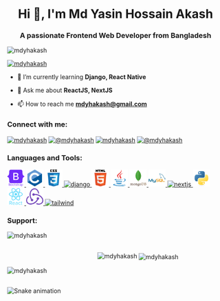 <h1 align="center">Hi 👋, I'm Md Yasin Hossain Akash</h1>
<h3 align="center">A passionate Frontend Web Developer from Bangladesh</h3>

<p align="left"> <img src="https://komarev.com/ghpvc/?username=mdyhakash&label=Profile%20views&color=0e75b6&style=flat" alt="mdyhakash" /> </p>

<p align="left"> <a href="https://github.com/ryo-ma/github-profile-trophy"><img src="https://github-profile-trophy.vercel.app/?username=mdyhakash" alt="mdyhakash" /></a> </p>

- 🌱 I’m currently learning **Django, React Native**

- 💬 Ask me about **ReactJS, NextJS**

- 📫 How to reach me **mdyhakash@gmail.com**

<h3 align="left">Connect with me:</h3>
<p align="left">
<a href="https://twitter.com/mdyhakash" target="blank"><img align="center" src="https://raw.githubusercontent.com/rahuldkjain/github-profile-readme-generator/master/src/images/icons/Social/twitter.svg" alt="mdyhakash" height="30" width="40" /></a>
<a href="https://linkedin.com/in/mdyhakash" target="blank"><img align="center" src="https://raw.githubusercontent.com/rahuldkjain/github-profile-readme-generator/master/src/images/icons/Social/linked-in-alt.svg" alt="@mdyhakash" height="30" width="40" /></a>
<a href="https://fb.com/mdyhakash" target="blank"><img align="center" src="https://raw.githubusercontent.com/rahuldkjain/github-profile-readme-generator/master/src/images/icons/Social/facebook.svg" alt="mdyhakash" height="30" width="40" /></a>
<a href="https://instagram.com/mdyhakash" target="blank"><img align="center" src="https://raw.githubusercontent.com/rahuldkjain/github-profile-readme-generator/master/src/images/icons/Social/instagram.svg" alt="@mdyhakash" height="30" width="40" /></a>
</p>

<h3 align="left">Languages and Tools:</h3>
<p align="left"> <a href="https://getbootstrap.com" target="_blank" rel="noreferrer"> <img src="https://raw.githubusercontent.com/devicons/devicon/master/icons/bootstrap/bootstrap-plain-wordmark.svg" alt="bootstrap" width="40" height="40"/> </a> <a href="https://www.cprogramming.com/" target="_blank" rel="noreferrer"> <img src="https://raw.githubusercontent.com/devicons/devicon/master/icons/c/c-original.svg" alt="c" width="40" height="40"/> </a> <a href="https://www.w3schools.com/css/" target="_blank" rel="noreferrer"> <img src="https://raw.githubusercontent.com/devicons/devicon/master/icons/css3/css3-original-wordmark.svg" alt="css3" width="40" height="40"/> </a> <a href="https://www.djangoproject.com/" target="_blank" rel="noreferrer"> <img src="https://cdn.worldvectorlogo.com/logos/django.svg" alt="django" width="40" height="40"/> </a> <a href="https://www.w3.org/html/" target="_blank" rel="noreferrer"> <img src="https://raw.githubusercontent.com/devicons/devicon/master/icons/html5/html5-original-wordmark.svg" alt="html5" width="40" height="40"/> </a> <a href="https://www.java.com" target="_blank" rel="noreferrer"> <img src="https://raw.githubusercontent.com/devicons/devicon/master/icons/java/java-original.svg" alt="java" width="40" height="40"/> </a> <a href="https://www.mongodb.com/" target="_blank" rel="noreferrer"> <img src="https://raw.githubusercontent.com/devicons/devicon/master/icons/mongodb/mongodb-original-wordmark.svg" alt="mongodb" width="40" height="40"/> </a> <a href="https://www.mysql.com/" target="_blank" rel="noreferrer"> <img src="https://raw.githubusercontent.com/devicons/devicon/master/icons/mysql/mysql-original-wordmark.svg" alt="mysql" width="40" height="40"/> </a> <a href="https://nextjs.org/" target="_blank" rel="noreferrer"> <img src="https://cdn.worldvectorlogo.com/logos/nextjs-2.svg" alt="nextjs" width="40" height="40"/> </a> <a href="https://www.python.org" target="_blank" rel="noreferrer"> <img src="https://raw.githubusercontent.com/devicons/devicon/master/icons/python/python-original.svg" alt="python" width="40" height="40"/> </a> <a href="https://reactjs.org/" target="_blank" rel="noreferrer"> <img src="https://raw.githubusercontent.com/devicons/devicon/master/icons/react/react-original-wordmark.svg" alt="react" width="40" height="40"/> </a> <a href="https://redux.js.org" target="_blank" rel="noreferrer"> <img src="https://raw.githubusercontent.com/devicons/devicon/master/icons/redux/redux-original.svg" alt="redux" width="40" height="40"/> </a> <a href="https://tailwindcss.com/" target="_blank" rel="noreferrer"> <img src="https://www.vectorlogo.zone/logos/tailwindcss/tailwindcss-icon.svg" alt="tailwind" width="40" height="40"/> </a> </p>

<h3 align="left">Support:</h3>
<p><a href="https://www.buymeacoffee.com/mdyhakash"> <img align="left" src="https://cdn.buymeacoffee.com/buttons/v2/default-yellow.png" height="50" width="210" alt="mdyhakash" /></a></p><br><br>

<p><img align="left" src="https://github-readme-stats.vercel.app/api/top-langs?username=mdyhakash&show_icons=true&locale=en&layout=compact" alt="mdyhakash" /></p>

<p>&nbsp;<img align="center" src="https://github-readme-stats.vercel.app/api?username=mdyhakash&show_icons=true&locale=en" alt="mdyhakash" /></p>

<p><img align="center" src="https://github-readme-streak-stats.herokuapp.com/?user=mdyhakash&" alt="mdyhakash" /></p>

## 

<img src="https://raw.githubusercontent.com/maurodesouza/maurodesouza/output/snake.svg" alt="Snake animation" />

###

